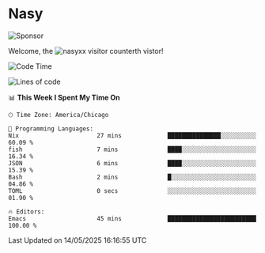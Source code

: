 # Nasy

<!--
<p align="center">
<img height="200" src="https://github-readme-stats.vercel.app/api?username=nasyxx&count_private=true&show_icons=true&theme=dracula&include_all_commits=true"/>
<img height="200" src="https://github-readme-stats.vercel.app/api/top-langs/?username=nasyxx&theme=dracula&hide=html,jupyter+notebook&count_private=true&show_icons=true"/>
</p>

  
----------------
-->

![Sponsor](https://img.shields.io/static/v1.svg?label=Sponsor&message=%E2%9D%A4&logo=GitHub&style=flat&color=pink)
 
Welcome, the ![nasyxx visitor counter](https://count.getloli.com/get/@nasyxx?theme=rule34)th vistor!
 
<!--START_SECTION:waka-->
![Code Time](http://img.shields.io/badge/Code%20Time-4%2C748%20hrs%2049%20mins-blue)

![Lines of code](https://img.shields.io/badge/From%20Hello%20World%20I%27ve%20Written-6.3%20million%20lines%20of%20code-blue)

📊 **This Week I Spent My Time On** 

```text
🕑︎ Time Zone: America/Chicago

💬 Programming Languages: 
Nix                      27 mins             ███████████████░░░░░░░░░░   60.09 % 
fish                     7 mins              ████░░░░░░░░░░░░░░░░░░░░░   16.34 % 
JSON                     6 mins              ████░░░░░░░░░░░░░░░░░░░░░   15.39 % 
Bash                     2 mins              █░░░░░░░░░░░░░░░░░░░░░░░░   04.86 % 
TOML                     0 secs              ░░░░░░░░░░░░░░░░░░░░░░░░░   01.90 % 

🔥 Editors: 
Emacs                    45 mins             █████████████████████████   100.00 % 
```


 Last Updated on 14/05/2025 16:16:55 UTC
<!--END_SECTION:waka-->

<!-- ![visitors](https://visitor-badge.laobi.icu/badge?page_id=nasyxx.nasyxx) -->
